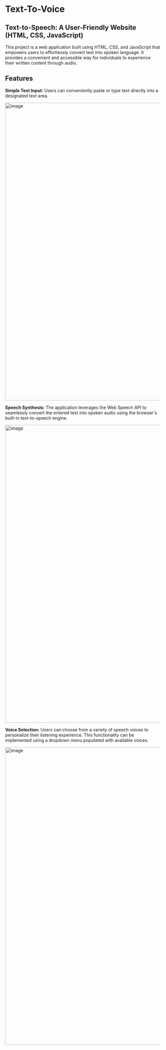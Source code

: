 # Text-To-Voice

## Text-to-Speech: A User-Friendly Website (HTML, CSS, JavaScript)

This project is a web application built using HTML, CSS, and JavaScript that empowers users to effortlessly convert text into spoken language. It provides a convenient and accessible way for individuals to experience their written content through audio.

## Features

**Simple Text Input:** Users can conveniently paste or type text directly into a designated text area.

<img width="960" alt="image" src="https://github.com/sakshigangwani/Text-To-Voice/assets/125336651/f5257539-a730-423d-9d48-fe4f4974f500">

**Speech Synthesis:** The application leverages the Web Speech API to seamlessly convert the entered text into spoken audio using the browser's built-in text-to-speech engine.

<img width="960" alt="image" src="https://github.com/sakshigangwani/Text-To-Voice/assets/125336651/b1e5db2a-d703-45ba-9acc-2e89989a1dca">

**Voice Selection:**  Users can choose from a variety of speech voices to personalize their listening experience. This functionality can be implemented using a dropdown menu populated with available voices.

<img width="960" alt="image" src="https://github.com/sakshigangwani/Text-To-Voice/assets/125336651/ab7f748d-4555-462b-9110-e871cc9f988b">

